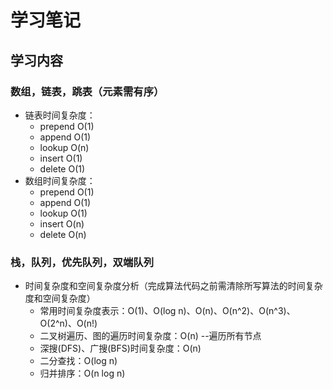 学习笔记
====
## 学习内容
### 数组，链表，跳表（元素需有序）
 * 链表时间复杂度：
   * prepend O(1)
   * append O(1)
   * lookup O(n)
   * insert O(1)
   * delete O(1)
 * 数组时间复杂度：
    * prepend O(1)
    * append O(1)
    * lookup O(1)
    * insert O(n)
    * delete O(n)
### 栈，队列，优先队列，双端队列
* 时间复杂度和空间复杂度分析（完成算法代码之前需清除所写算法的时间复杂度和空间复杂度）
   * 常用时间复杂度表示：O(1)、O(log n)、O(n)、O(n^2)、O(n^3)、O(2^n)、O(n!)
   * 二叉树遍历、图的遍历时间复杂度：O(n) --遍历所有节点
   * 深搜(DFS)、广搜(BFS)时间复杂度：O(n)
   * 二分查找：O(log n)
   * 归并排序：O(n log n)
